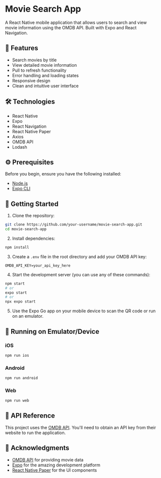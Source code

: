 # Movie Search App

A React Native mobile application that allows users to search and view movie information using the OMDB API. Built with Expo and React Navigation.

## 📱 Features

- Search movies by title
- View detailed movie information
- Pull to refresh functionality
- Error handling and loading states
- Responsive design
- Clean and intuitive user interface

## 🛠 Technologies

- React Native
- Expo
- React Navigation
- React Native Paper
- Axios
- OMDB API
- Lodash

## ⚙️ Prerequisites

Before you begin, ensure you have the following installed:
- [Node.js](https://nodejs.org/)
- [Expo CLI](https://docs.expo.dev/get-started/installation/)

## 🚀 Getting Started

1. Clone the repository:
```bash
git clone https://github.com/your-username/movie-search-app.git
cd movie-search-app
```

2. Install dependencies:
```bash
npm install
```

3. Create a `.env` file in the root directory and add your OMDB API key:
```
OMDB_API_KEY=your_api_key_here
```

4. Start the development server (you can use any of these commands):
```bash
npm start
# or
expo start
# or
npx expo start
```

5. Use the Expo Go app on your mobile device to scan the QR code or run on an emulator.

## 📱 Running on Emulator/Device

### iOS
```bash
npm run ios
```

### Android
```bash
npm run android
```

### Web
```bash
npm run web
```

## 📄 API Reference

This project uses the [OMDB API](https://www.omdbapi.com/). You'll need to obtain an API key from their website to run the application.

## 🙏 Acknowledgments

- [OMDB API](https://www.omdbapi.com/) for providing movie data
- [Expo](https://expo.dev/) for the amazing development platform
- [React Native Paper](https://callstack.github.io/react-native-paper/) for the UI components

